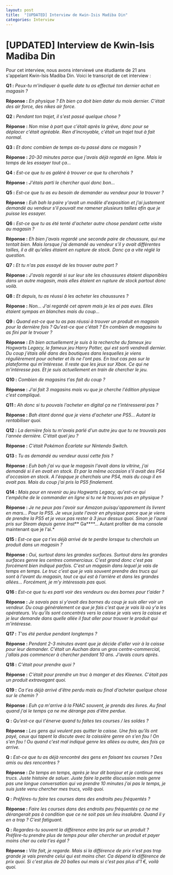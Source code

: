 ```yaml
---
layout: post
title:  "[UPDATED] Interview de Kwin-Isis Madiba Din"
categories: Interview
---
```


# [UPDATED] Interview de Kwin-Isis Madiba Din

Pour cet interview, nous avons interviewé une étudiante de 21
ans s'appelant Kwin-Isis Madiba Din. Voici le transcript de cet
interview :

**Q1 :** *Peux-tu m'indiquer à quelle date tu as effectué 
ton dernier achat en magasin ?*

**Réponse :** *En physique ? Eh bien ça doit bien dater du mois
dernier. C'était des air force, des nikes air force.*

**Q2 :** *Pendant ton trajet, il s'est passé quelque chose ?*

**Réponse :** *Non mise à part que c'était après la grève, donc pour
se déplacer c'était agréable. Rien d'incroyable, c'était un trajet
tout à fait normal.*

**Q3 :** *Et donc combien de temps as-tu passé dans ce 
magasin ?*

**Réponse :** *20-30 minutes parce que j'avais déjà regardé en
ligne. Mais le temps de les essayer tout ça...*

**Q4 :** *Est-ce que tu as galéré à trouver ce que tu 
cherchais ?*

**Réponse :** *J'étais parti le chercher quoi donc bon...*

**Q5 :** *Est-ce que tu as eu besoin de demander au vendeur pour la
trouver ?*

**Réponse :** *Euh bah la paire y'avait un modèle d'exposition et j'ai
justement demandé au vendeur s'il pouvait me ramener plusieurs tailles
afin que je puisse les essayer.*

**Q6 :** *Est-ce que tu as été tenté d'acheter autre chose pendant cette
visite au magasin ?*

**Réponse :** *Eh bien j'avais regardé une seconde paire de chaussure, qui
me tentait bien. Mais lorsque j'ai demandé au vendeur s'il y avait différentes
tailles, il a dit qu'elles étaient en rupture de stock. Donc ça a vite réglé la
question.*

**Q7 :** *Et tu n'as pas essayé de les trouver autre part ?*

**Réponse :** *J'avais regardé si sur leur site les chaussures étaient disponibles
dans un autre magasin, mais elles étaient en rupture de stock partout donc voilà.*

**Q8 :** *Et depuis, tu as réussi à les acheter les chaussures ?*

**Réponse :** *Non... J'ai regardé cet aprem mais je les ai pas eues. Elles étaient
sympas en blanches mais du coup...*

**Q9 :** *Quand est-ce que tu as pas réussi à trouver un produit en
magasin pour la dernière fois ? Qu'est-ce que c'était ? En combien
de magasins tu as fini par le trvouer ?*

**Réponse :** *Eh bien actuellement je suis à la recherche du fameux jeu Hogwarts 
Legacy, le fameux jeu Harry Potter, qui est sorti vendredi dernier. Du coup j'étais
allé dans des boutiques dans lesquelles je viens régulièrement pour acheter et ils ne
l'ont pas. En tout cas pas sur la plateforme qui m'intéresse. Il reste que les jeux sur
Xbox. Ce qui ne m'intéresse pas. Et je suis actuellement en train de chercher le jeu.*

**Q10 :** *Combien de magasins t'as fait du coup ?*

**Réponse :** *J'ai fait 3 magasins mais vu que je cherche l'édition physique c'est
compliqué.*

**Q11 :** *Ah donc si tu pouvais l'acheter en digital ça ne t'intéresserai pas ?*

**Réponse :** *Bah étant donné que je viens d'acheter une PS5... Autant la rentabiliser
quoi.*

**Q12 :** *La dernière fois tu m'avais parlé d'un autre jeu que tu ne trouvais pas 
l'année dernière. C'était quel jeu ?*

**Réponse :** *C'était Pokémon Écarlate sur Nintendo Switch.*

**Q13 :** *Tu as demandé au vendeur aussi cette fois ?*

**Réponse :** *Euh bah j'ai vu que le magasin l'avait dans la vitrine, j'ai demandé si
il en avait en stock. Et par la même occasion s'il avait des PS4 d'occasion en stock. A 
l'éopque je cherchais une PS4, mais du coup il en avait pas. Mais du coup j'ai pris la PS5
finalement.*

**Q14 :** *Mais pour en revenir au jeu Hogwarts Legacy, qu'est-ce qui t'empêche de le
commander en ligne si tu ne le trouves pas en physique ?*

**Réponse :** *Je ne peux pas l'avoir sur Amazon puisqu'apparement ils livrent en mars... Pour la
PS5. Je veux juste l'avoir en physique parce que je viens de prendre la PS5 et je veux pas rester
à 3 jeux dessus quoi. Sinon je l'aurai pris sur Steam depuis genre Inst*** Ga****... Autant profiter
de ma console maintenant que je l'ai.*

**Q15 :** *Est-ce que ça t'es déjà arrivé de te perdre lorsque
tu cherchais un produit dans un magasin ?*

**Réponse :** *Oui, surtout dans les grandes surfaces. Surtout dans les
grandes surfaces genre les centres commerciaux. C'est grand donc c'est pas
forcément bien indiqué parfois. C'est un magasin dans lequel je vais de temps
en temps. Le truc c'est que je vais souvent prendre des trucs qui sont à
l'avant du magasin, tout ce qui est à l'arrière et dans les grandes allées...
Forcément, je m'y intéressais pas quoi.*

**Q16 :** *Est-ce que tu es parti voir des vendeurs ou des bornes pour t'aider ?*

**Réponse :** *Je savais pas si y'avait des bornes du coup je suis aller voir un vendeur. Du coup généralement
ce que je fais c'est que je vais là où y'a les opérateurs. Vu qu'ils sont concentrés vers la caisse je vais vers
la caisse et je leur demande dans quelle allée il faut aller pour trouver le produit qui m'intéresse.*

**Q17 :** *T'as été perdue pendant longtemps ?*

**Réponse :** *Pendant 2-3 minutes avant que je décide d'aller voir à la caisse pour leur demander. 
C'était un Auchan dans un gros centre-commercial, j'allais pas commencer à chercher pendant
10 ans. J'avais cours après.*

**Q18 :** *C'était pour prendre quoi ?*

**Réponse :** *C'était pour prendre un truc à manger et des Kleenex. C'était pas un produit extravagant
quoi.*

**Q19 :** *Ca t'es déjà arrivé d'être perdu mais au final d'acheter quelque chose sur le chemin ?*

**Réponse :** *Euh ça m'arrive à la FNAC souvent, je prends des livres. Au final quand j'ai le temps ça ne me
dérange pas d'être perdue.*

**Q :** *Qu'est-ce qui t'énerve quand tu faites tes courses /
 les soldes ?*

**Réponse :** *Les gens qui veulent pas quitter la caisse. Une fois qu'ils ont
payé, ceux qui tapent la discute avec la caissière genre on s'en fou ! On s'en
 fou ! Ou quand c'est mal indiqué genre les allées ou autre, des fois ça arrive.*

**Q :** *Est-ce que tu as déjà rencontré des gens en faisant tes
courses ? Des amis ou des rencontres ?*

**Réponse :** *De temps en temps, après je leur dit bonjour et je continue mes
trucs. Juste histoire de saluer. Juste faire la petite discussion mais genre 
pas une longue conversation qui va prendre 10 minutes j'ai pas le temps, je 
suis juste venu chercher mes trucs, voilà quoi.*

**Q :** *Préféres-tu faire tes courses dans des endroits peu
fréquentés ?*

**Réponse :** *Faire les courses dans des endroits peu fréquentés ça ne me
dérangerait pas à condition que ce ne soit pas un lieu insalubre. Quand il y en
a trop ? C'est fatiguant.*

**Q :** *Regardes-tu souvent la différence entre les prix sur un
produit ? Préfère-tu prendre plus de temps pour aller chercher un
produit et payer moins cher ou cela t'es égal ?*

**Réponse :** *Vite fait, je regarde. Mais si la différence de prix n'est pas
trop grande je vais prendre celui qui est moins cher. Ca dépend la différence 
de prix quoi. Si c'est plus de 20 balles oui mais si c'est pas plus d'1 €, voilà
quoi.*